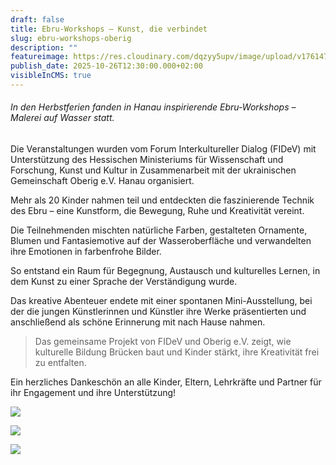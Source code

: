 ```yaml
---
draft: false
title: Ebru-Workshops – Kunst, die verbindet
slug: ebru-workshops-oberig
description: ""
featureimage: https://res.cloudinary.com/dqzyy5upv/image/upload/v1761477673/photo_2025-10-26_12-14-11_vewq5e.jpg
publish_date: 2025-10-26T12:30:00.000+02:00
visibleInCMS: true
---
```

###### In den Herbstferien fanden in Hanau inspirierende Ebru-Workshops – Malerei auf Wasser statt.

Die Veranstaltungen wurden vom Forum Interkultureller Dialog (FIDeV) mit Unterstützung des Hessischen Ministeriums für Wissenschaft und Forschung, Kunst und Kultur in Zusammenarbeit mit der ukrainischen Gemeinschaft Oberig e.V. Hanau organisiert.

Mehr als 20 Kinder nahmen teil und entdeckten die faszinierende Technik des Ebru – eine Kunstform, die Bewegung, Ruhe und Kreativität vereint. 

Die Teilnehmenden mischten natürliche Farben, gestalteten Ornamente, Blumen und Fantasiemotive auf der Wasseroberfläche und verwandelten ihre Emotionen in farbenfrohe Bilder.

So entstand ein Raum für Begegnung, Austausch und kulturelles Lernen, in dem Kunst zu einer Sprache der Verständigung wurde.

Das kreative Abenteuer endete mit einer spontanen Mini-Ausstellung, bei der die jungen Künstlerinnen und Künstler ihre Werke präsentierten und anschließend als schöne Erinnerung mit nach Hause nahmen.

> Das gemeinsame Projekt von FIDeV und Oberig e.V. zeigt, wie kulturelle Bildung Brücken baut und Kinder stärkt, ihre Kreativität frei zu entfalten.

Ein herzliches Dankeschön an alle Kinder, Eltern, Lehrkräfte und Partner für ihr Engagement und ihre Unterstützung!

![](https://res.cloudinary.com/dqzyy5upv/image/upload/v1761477673/photo_2025-10-26_12-15-51_uoujxh.jpg)

![](https://res.cloudinary.com/dqzyy5upv/image/upload/v1761477673/photo_2025-10-26_12-16-52_qusq7d.jpg)

![](https://res.cloudinary.com/dqzyy5upv/image/upload/v1761477673/photo_2025-10-26_12-14-22_bzv6hd.jpg)
